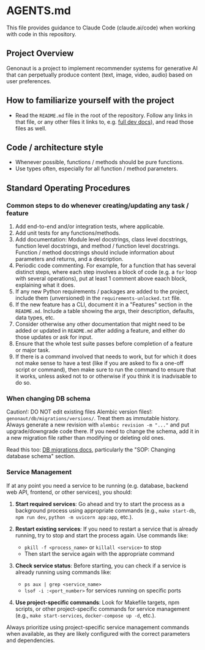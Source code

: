 # AGENTS.md
This file provides guidance to Claude Code (claude.ai/code) when working with code in this repository.

## Project Overview
Genonaut is a project to implement recommender systems for generative AI that can perpetually produce content (text, 
image, video, audio) based on user preferences.

## How to familiarize yourself with the project
- Read the `README.md` file in the root of the repository. Follow any links in that file, or any other files it links 
to, e.g. [full dev docs](docs/developer.md)), and read those files as well.

## Code / architecture style
- Whenever possible, functions / methods should be pure functions.
- Use types often, especially for all function / method parameters.

## Standard Operating Procedures
### Common steps to do whenever creating/updating any task / feature
1. Add end-to-end and/or integration tests, where applicable.
2. Add unit tests for any functions/methods.
3. Add documentation: Module level docstrings, class level docstrings, function level docstrings, and method / function
level docstrings. Function / method docstrings should include information about parameters and returns, and a 
description. 
4. Periodic code commenting. For example, for a function that has several distinct steps, where each step involves a 
block of code (e.g. a `for` loop with several operations), put at least 1 comment above eaach block, explaining what it 
does.
5. If any new Python requirements / packages are added to the project, include them (unversioned) in the 
`requirements-unlocked.txt` file.
6. If the new feature has a CLI, document it in a "Features" section in the `README.md`. Include a table showing the 
args, their description, defaults, data types, etc.
7. Consider otherwise any other documentation that might need to be added or updated in `README.md` after adding a 
feature, and either do those updates or ask for input.
8. Ensure that the whole test suite passes before completion of a feature or major task.
9. If there is a command involved that needs to work, but for which it does not make sense to have a test (like if you 
are asked to fix a one-off script or command), then make sure to run the command to ensure that it works, unless asked 
not to or otherwise if you think it is inadvisable to do so.

### When changing DB schema
Caution!: DO NOT edit existing files Alembic version files!: `genonaut/db/migrations/versions/`. Treat them as immutable
history. Always generate a new revision with `alembic revision -m "..."` and put upgrade/downgrade code there. If you 
need to change the schema, add it in a new migration file rather than modifying or deleting old ones.

Read this too: [DB migrations docs](./docs/db_migrations.md), particularly the "SOP: Changing database schema" section.

### Service Management
If at any point you need a service to be running (e.g. database, backend web API, frontend, or other services), you should:

1. **Start required services**: Go ahead and try to start the process as a background process using appropriate commands (e.g., `make start-db`, `npm run dev`, `python -m uvicorn app:app`, etc.).

2. **Restart existing services**: If you need to restart a service that is already running, try to stop and start the process again. Use commands like:
   - `pkill -f <process_name>` or `killall <service>` to stop
   - Then start the service again with the appropriate command
   
3. **Check service status**: Before starting, you can check if a service is already running using commands like:
   - `ps aux | grep <service_name>`
   - `lsof -i :<port_number>` for services running on specific ports
   
4. **Use project-specific commands**: Look for Makefile targets, npm scripts, or other project-specific commands for service management (e.g., `make start-services`, `docker-compose up -d`, etc.).

Always prioritize using project-specific service management commands when available, as they are likely configured with the correct parameters and dependencies.

